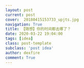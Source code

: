 ```yaml
---
layout: post
current: post
cover:  20180415153733_upjts.jpg
navigation: True
title: 【随想】你的时间都去哪了？
date: 2020-03-22 19:04:00
tags: [idea]
class: post-template
subclass: 'post idea'
author: dexfire
comment: True
---
```

